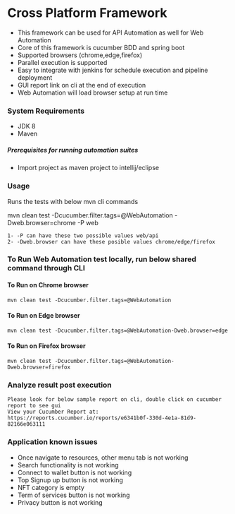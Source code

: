 # Cross Platform Framework

* This framework can be used for API Automation as well for Web Automation
* Core of this framework is cucumber BDD and spring boot
* Supported browsers (chrome,edge,firefox)
* Parallel execution is supported
* Easy to integrate with jenkins for schedule execution and pipeline deployment
* GUI report link on cli at the end of execution
* Web Automation will load browser setup at run time

### System Requirements
* JDK 8
* Maven

##### Prerequisites for running automation suites
* Import project as maven project to intellij/eclipse

### Usage

Runs the tests with below mvn cli commands

mvn clean test -Dcucumber.filter.tags=@WebAutomation -Dweb.browser=chrome -P web

    1- -P can have these two possible values web/api
    2- -Dweb.browser can have these posible values chrome/edge/firefox

### To Run Web Automation test locally, run below shared command through CLI

#### To Run on Chrome browser
    mvn clean test -Dcucumber.filter.tags=@WebAutomation

#### To Run on Edge browser
    mvn clean test -Dcucumber.filter.tags=@WebAutomation-Dweb.browser=edge

#### To Run on Firefox browser
    mvn clean test -Dcucumber.filter.tags=@WebAutomation-Dweb.browser=firefox

### Analyze result post execution

    Please look for below sample report on cli, double click on cucumber report to see gui
    View your Cucumber Report at:
    https://reports.cucumber.io/reports/e6341b0f-330d-4e1a-81d9-82166e063111


### Application known issues

* Once navigate to resources, other menu tab is not working
* Search functionality is not working
* Connect to wallet button is not working
* Top Signup up button is not working
* NFT category is empty
* Term of services button is not working
* Privacy button is not working